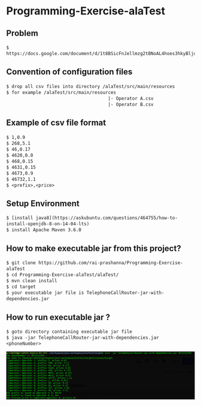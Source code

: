 # Programming-Exercise-alaTest

## Problem
```
$ https://docs.google.com/document/d/1t8BSicFnJellmzg2tBNoAL4hoes3hkyBljowWbBeVrg/editst
```


## Convention of configuration files
```
$ drop all csv files into directory /alaTest/src/main/resources
$ for example /alaTest/src/main/resources
                                      |- Operator A.csv
                                      |- Operator B.csv

```


## Example of csv file format
```
$ 1,0.9
$ 268,5.1
$ 46,0.17
$ 4620,0.0
$ 468,0.15
$ 4631,0.15
$ 4673,0.9
$ 46732,1.1
$ <prefix>,<price>

```

## Setup Environment
```
$ [install java8](https://askubuntu.com/questions/464755/how-to-install-openjdk-8-on-14-04-lts)
$ install Apache Maven 3.6.0  
```

## How to make executable jar from this project?
```
$ git clone https://github.com/rai-prashanna/Programming-Exercise-alaTest
$ cd Programming-Exercise-alaTest/alaTest/
$ mvn clean install 
$ cd target
$ your executable jar file is TelephoneCallRouter-jar-with-dependencies.jar
```

## How to run executable jar ?
```
$ goto directory containing executable jar file
$ java -jar TelephoneCallRouter-jar-with-dependencies.jar <phoneNumber>
```
![alt text](https://github.com/rai-prashanna/Programming-Exercise-alaTest/blob/master/output.png)
